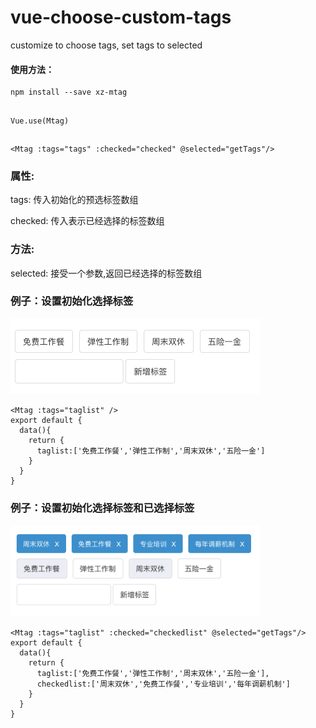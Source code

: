 # vue-choose-custom-tags
customize to choose tags, set tags to selected

#### 使用方法：
```
npm install --save xz-mtag
```
##
```
Vue.use(Mtag)
```
##
```
<Mtag :tags="tags" :checked="checked" @selected="getTags"/>
```

### 属性:
tags:
  传入初始化的预选标签数组
  
checked:
  传入表示已经选择的标签数组
  
### 方法:
selected:
  接受一个参数,返回已经选择的标签数组
  
### 例子：设置初始化选择标签  

<img src="https://github.com/coolHt/vue-choose-custom-tags/blob/master/exampleImg/example1.jpg" width="400"/>


```
<Mtag :tags="taglist" />
export default {
  data(){
    return {
      taglist:['免费工作餐','弹性工作制','周末双休','五险一金']
    }
  }
}
```
### 例子：设置初始化选择标签和已选择标签

<img src="https://github.com/coolHt/vue-choose-custom-tags/blob/master/exampleImg/example2.jpg" width="400"/>


```
<Mtag :tags="taglist" :checked="checkedlist" @selected="getTags"/>
export default {
  data(){
    return {
      taglist:['免费工作餐','弹性工作制','周末双休','五险一金'],
      checkedlist:['周末双休','免费工作餐','专业培训','每年调薪机制']
    }
  }
}
```
